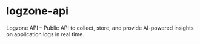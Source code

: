 # logzone-api
Logzone API – Public API to collect, store, and provide AI-powered insights on application logs in real time.
